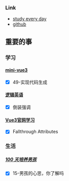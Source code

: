 ### Link
- [study every day](https://github.com/cuixiaorui/study-every-day/issues)
- [github](https://github.com/jtr354)

## 重要的事

### 学习
#### [mini-vue3](https://github.com/JTR354/mini-vue3)
- [x] 49-实现代码生成

#### [逻辑英语](https://github.com/JTR354/learn-english)
- [x] 倒装强调

#### [Vue3官网学习](https://github.com/JTR354/learn-vue/tree/main/official-doc)
- [x] Fallthrough Attributes


### 生活
##### [100 天培养男孩](https://github.com/JTR354/raising-boys)
- [x] 15-男孩的心思，你了解吗